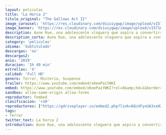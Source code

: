 ```yaml
---
layout: peliculas
title: "La Horca 2"
titulo_original: "The Gallows Act II"
image_carousel: 'https://res.cloudinary.com/dsiuiygwp/image/upload/v1571886951/horca2-min_fllkon.jpg'
image_banner: 'https://res.cloudinary.com/dsiuiygwp/image/upload/v1571886963/tw-32774-min_vuslne.jpg'
description: Aune Rue, una adolescente vloguera que aspira a convertirse en actriz, se conecta en una página web de aspecto siniestro y acaba viéndose atrapada en el malévolo mundo de una obra teatral maldita llamada “The Gallows”. Tras realizar un pequeño fragmento de la misma para su grupo de fans, Auna alcanza inmediatamente el estrellato que siempre había buscado, como también captar la atención de un espíritu mortífero, The Hangman.
description_corta: Aune Rue, una adolescente vloguera que aspira a convertirse en actriz, se conecta en una página web de aspecto siniestro y acaba viéndose atrapada en el malévolo mundo de una 
category: 'peliculas'
idioma: 'Subtitulado'
descargas: 'no'
descargas2:
anio: '2019'
duracion: '1h 40 min'
estrellas: '4'
calidad: 'Full HD'
genero: Terror, Misterio, Suspenso
trailer: https://www.youtube.com/embed/xKeePaiYWKI
embed: https://www.youtube.com/embed/xKeePaiYWKI?rel=0&amp;hd=1&border=0&wmode=opaque&enablejsapi=1&modestbranding=1&controls=1&showinfo=1
sandbox: allow-same-origin allow-forms
reproductor: fembed
clasificacion: '+10'
reproductores: ["https://gdriveplayer.co/embed2.php?link=6QcUFyxUA3xxH2tA6oltnwFzYF7WD72vpI8q3E2bfyiKpYr7%252BBaWDz1JfyWEOgtDlkLrt%252BLyMBvj96%252BAebM%252F94uSImzlOi7%252BFsbVUskSQaLOQIBBxpVaBvMlW4jNt4GXTFoI%252F%252BjcvddUy5%252B9GPzbksvQjLUx%252FKcdsrKZtCV0C39hs3OC3%252FDHSZ2BEs6GSG53Q%253D","https://gdriveplayer.co/embed2.php?link=8UeAmcBUB0nxZrz8LyybIQJMHpwD6QNrVludK36y8vctlexlRakF6EeD5jLhWsNZ2FhRZZ1ZkLIGi83XQWtQ%252BsM%252Faoh1%252F%252FCm2%252Fu2Iv71ftT9x8YjioXyqaI%252F3sPo4CXvzRl%252BLZMjq%252BJbb6l7tCjH3HZNMx%252BjzvTd%252BVU5A7eX8uyHLwmdS5G3%252BEY9f5VwHNLBxs9%252BqyYzpEw3gq%252FgDpR6m0"]
tags:
- Terror
twitter_text: La horca 2
introduction: Aune Rue, una adolescente vloguera que aspira a convertirse en actriz, se conecta en una página web de aspecto siniestro y acaba viéndose atrapada en el malévolo mundo de una 
---
```













